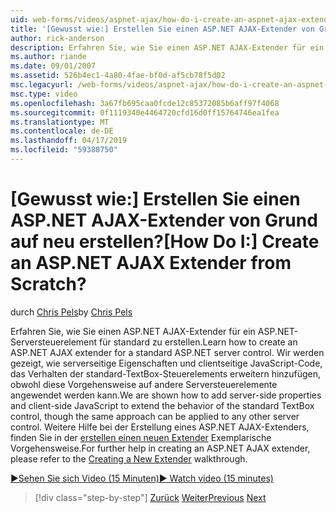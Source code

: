 ```yaml
---
uid: web-forms/videos/aspnet-ajax/how-do-i-create-an-aspnet-ajax-extender-from-scratch
title: '[Gewusst wie:] Erstellen Sie einen ASP.NET AJAX-Extender von Grund auf neu erstellen? | Microsoft-Dokumentation'
author: rick-anderson
description: Erfahren Sie, wie Sie einen ASP.NET AJAX-Extender für ein ASP.NET-Serversteuerelement für standard zu erstellen. Wir werden gezeigt, wie Eigenschaften für serverseitige und clientseitige JavaScript-Code hinzufügen...
ms.author: riande
ms.date: 09/01/2007
ms.assetid: 526b4ec1-4a80-4fae-bf0d-af5cb78f5d02
msc.legacyurl: /web-forms/videos/aspnet-ajax/how-do-i-create-an-aspnet-ajax-extender-from-scratch
msc.type: video
ms.openlocfilehash: 3a67fb695caa0fcde12c85372085b6aff97f4068
ms.sourcegitcommit: 0f1119340e4464720cfd16d0ff15764746ea1fea
ms.translationtype: MT
ms.contentlocale: de-DE
ms.lasthandoff: 04/17/2019
ms.locfileid: "59388750"
---
```

# <a name="how-do-i-create-an-aspnet-ajax-extender-from-scratch"></a><span data-ttu-id="8ffe2-105">[Gewusst wie:] Erstellen Sie einen ASP.NET AJAX-Extender von Grund auf neu erstellen?</span><span class="sxs-lookup"><span data-stu-id="8ffe2-105">[How Do I:] Create an ASP.NET AJAX Extender from Scratch?</span></span>

<span data-ttu-id="8ffe2-106">durch [Chris Pels](https://twitter.com/chrispels)</span><span class="sxs-lookup"><span data-stu-id="8ffe2-106">by [Chris Pels](https://twitter.com/chrispels)</span></span>

<span data-ttu-id="8ffe2-107">Erfahren Sie, wie Sie einen ASP.NET AJAX-Extender für ein ASP.NET-Serversteuerelement für standard zu erstellen.</span><span class="sxs-lookup"><span data-stu-id="8ffe2-107">Learn how to create an ASP.NET AJAX extender for a standard ASP.NET server control.</span></span> <span data-ttu-id="8ffe2-108">Wir werden gezeigt, wie serverseitige Eigenschaften und clientseitige JavaScript-Code, das Verhalten der standard-TextBox-Steuerelements erweitern hinzufügen, obwohl diese Vorgehensweise auf andere Serversteuerelemente angewendet werden kann.</span><span class="sxs-lookup"><span data-stu-id="8ffe2-108">We are shown how to add server-side properties and client-side JavaScript to extend the behavior of the standard TextBox control, though the same approach can be applied to any other server control.</span></span> <span data-ttu-id="8ffe2-109">Weitere Hilfe bei der Erstellung eines ASP.NET AJAX-Extenders, finden Sie in der [erstellen einen neuen Extender](../../overview/ajax-control-toolkit/getting-started/creating-a-custom-ajax-control-toolkit-control-extender-cs.md) Exemplarische Vorgehensweise.</span><span class="sxs-lookup"><span data-stu-id="8ffe2-109">For further help in creating an ASP.NET AJAX extender, please refer to the [Creating a New Extender](../../overview/ajax-control-toolkit/getting-started/creating-a-custom-ajax-control-toolkit-control-extender-cs.md) walkthrough.</span></span>

[<span data-ttu-id="8ffe2-110">&#9654;Sehen Sie sich Video (15 Minuten)</span><span class="sxs-lookup"><span data-stu-id="8ffe2-110">&#9654; Watch video (15 minutes)</span></span>](https://channel9.msdn.com/Blogs/ASP-NET-Site-Videos/how-do-i-create-an-aspnet-ajax-extender-from-scratch)

> [!div class="step-by-step"]
> <span data-ttu-id="8ffe2-111">[Zurück](how-do-i-trigger-an-updatepanel-refresh-from-a-dropdownlist-control.md)
> [Weiter](how-do-i-build-custom-server-controls-that-work-with-or-without-aspnet-ajax.md)</span><span class="sxs-lookup"><span data-stu-id="8ffe2-111">[Previous](how-do-i-trigger-an-updatepanel-refresh-from-a-dropdownlist-control.md)
[Next](how-do-i-build-custom-server-controls-that-work-with-or-without-aspnet-ajax.md)</span></span>
